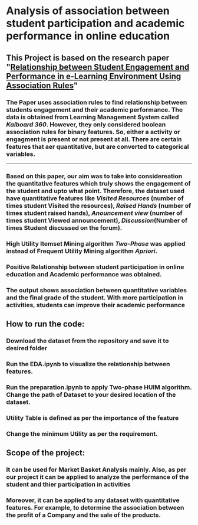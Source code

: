 # Analysis of association between student participation and academic performance in online education

## This Project is based on the research paper "[Relationship between Student Engagement and Performance in e-Learning Environment Using Association Rules](https://ieeexplore.ieee.org/document/8451005])"

### The Paper uses association rules to find relationship between students engagement and their academic performance. The data is obtained from Learning Management System called *Kalboard 360*. However, they only considered boolean association rules for binary features. So, either a activity or engagment is present or not present at all. There are certain features that aer quantitative, but are converted to categorical variables.

***

### Based on this paper, our aim was to take into considereation the quantitative features which truly shows the engagement of the student and upto what point. Therefore, the dataset used have quantitative features like *Visited Resources* (number of times student Visited the resources), *Raised Hands* (number of times student raised hands), *Anouncement view* (number of times student Viewed announcement), *Discussion*(Number of times Student discussed on the forum).

### High Utility Itemset Mining algorithm _Two-Phase_ was applied instead of Frequent Utility Mining algorithm _Apriori_.

### Positive Relationship between student participation in online education and Academic performance was obtained.

### The output shows association between quantitative variables and the final grade of the student. With more participation in activities, students can improve their academic performance

## How to run the code:

### Download the dataset from the repository and save it to desired folder

### Run the EDA.ipynb to visualize the relationship between features.

### Run the preparation.ipynb to apply Two-phase HUIM algorithm. Change the path of Dataset to your desired location of the dataset.

### Utility Table is defined as per the importance of the feature

### Change the minimum Utility as per the requirement.


## Scope of the project:

### It can be used for Market Basket Analysis mainly. Also, as per our project it can be applied to analyze the performance of the student and thier participation in activities

### Moreover, it can be applied to any dataset with quantitative features. For example, to determine the association between the profit of a Company and the sale of the products.